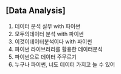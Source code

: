 
## [Data Analysis]
1. 데이터 분석 실무 with 파이썬
2. 모두의데이터 분석 with 파이썬
3. 이것이데이터분석이다 with 파이썬
4. 파이썬 라이브러리를 활용한 데이터분석
5. 파이썬으로 데이터 주무르기
6. 누구나 파이썬, 너도 데이터 가지고 놀 수 있어
